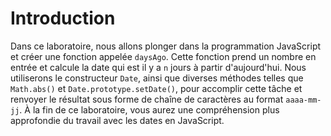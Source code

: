 # Introduction

Dans ce laboratoire, nous allons plonger dans la programmation JavaScript et créer une fonction appelée `daysAgo`. Cette fonction prend un nombre en entrée et calcule la date qui est il y a `n` jours à partir d'aujourd'hui. Nous utiliserons le constructeur `Date`, ainsi que diverses méthodes telles que `Math.abs()` et `Date.prototype.setDate()`, pour accomplir cette tâche et renvoyer le résultat sous forme de chaîne de caractères au format `aaaa-mm-jj`. À la fin de ce laboratoire, vous aurez une compréhension plus approfondie du travail avec les dates en JavaScript.
